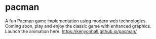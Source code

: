# pacman
A fun Pacman game implementation using modern web technologies. 
Coming soon, play and enjoy the classic game with enhanced graphics. 
Launch the animation here. https://kenyonhall.github.io/pacman/
